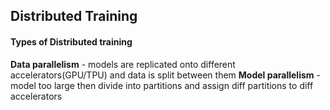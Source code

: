 ## Distributed Training

#### Types of Distributed training
__Data parallelism__  - models are replicated onto different accelerators(GPU/TPU) and data is split between them
__Model parallelism__ - model too large then divide into partitions and assign diff partitions to diff accelerators
